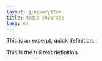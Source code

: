 ```yaml
---
layout: glossaryItem
title: Media coverage
lang: en
---
```

This is an excerpt, quick definition..

<!-- more -->

This is the full text definition.
